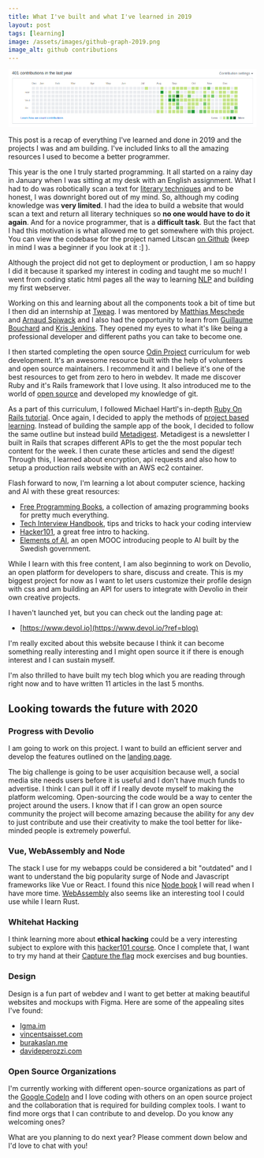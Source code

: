 ```yaml
---
title: What I've built and what I've learned in 2019
layout: post
tags: [learning]
image: /assets/images/github-graph-2019.png
image_alt: github contributions
---
```

![github contributions](/assets/images/github-graph-2019.png)

This post is a recap of everything I've learned and done in 2019 and the projects I was and am building. I've included links to all the amazing resources I used to become a better programmer.

This year is the one I truly started programming. It all started on a rainy day in January when I was sitting at my desk with an English assignment. What I had to do was robotically scan a text for <a href="https://literarydevices.net/" target="_blank" rel="noopener">literary techniques</a> and to be honest, I was downright bored out of my mind. So, although my coding knowledge was **very limited**. I had the idea to build a website that would scan a text and return all literary techniques so **no one would have to do it again**. And for a novice programmer, that is a **difficult task**. But the fact that I had this motivation is what allowed me to get somewhere with this project. You can view the codebase for the project named Litscan [on Github](https://github.com/Uzay-G/Litscan) (keep in mind I was a beginner if you look at it :] ).

Although the project did not get to deployment or production, I am so happy I did it because it sparked my interest in coding and taught me so much! I went from coding static html pages all the way to learning [NLP](https://en.wikipedia.org/wiki/Natural_language_processing) and building my first webserver.

Working on this and learning about all the components took a bit of time but I then did an internship at [Tweag](https://www.tweag.io/). I was mentored by [Matthias Meschede](https://github.com/mmesch) and [Arnaud Spiwack](https://github.com/aspiwack/) and I also had the opportunity to learn from [Guillaume Bouchard](https://github.com/guibou) and [Kris Jenkins](https://github.com/krisajenkins). They opened my eyes to what it's like being a professional developer and different paths you can take to become one.

I then started completing the open source [Odin Project](https://theodinproject.com) curriculum for web development. It's an awesome resource built with the help of volunteers and open source maintainers. I recommend it and I believe it's one of the best resources to get from zero to hero in webdev. It made me discover Ruby and it's Rails framework that I love using. It also introduced me to the world of [open source](https://opensource.guide/how-to-contribute) and developed my knowledge of git.

As a part of this curriculum, I followed Michael Hartl's in-depth [Ruby On Rails tutorial](https://www.learnenough.com/ruby-on-rails-4th-edition-tutorial/beginning). Once again, I decided to apply the methods of [project based learning](https://www.pblworks.org/what-is-pbl). Instead of building the sample app of the book, I decided to follow the same outline but instead build [Metadigest](http://metadigest.uzpg.me?ref=blog). Metadigest is a newsletter I built in Rails that scrapes different APIs to get the the most popular tech content for the week. I then curate these articles and send the digest! Through this, I learned about encryption, api requests and also how to setup a production rails website with an AWS ec2 container.

Flash forward to now, I'm learning a lot about computer science, hacking and AI with these great resources:
- [Free Programming Books](https://ebookfoundation.github.io/free-programming-books/), a collection of amazing programming books for pretty much everything.
- [Tech Interview Handbook](https://yangshun.github.io/tech-interview-handbook/), tips and tricks to hack your coding interview
- [Hacker101](https://elementsofai.com), a great free intro to hacking.
- [Elements of AI](https://www.hackerone.com/hacker101), an open MOOC introducing people to AI built by the Swedish government.

While I learn with this free content, I am also beginning to work on Devolio, an open platform for developers to share, discuss and create. This is my biggest project for now as I want to let users customize their profile design with css and am building an API for users to integrate with Devolio in their own creative projects.

I haven't launched yet, but you can check out the landing page at:
- [https://www.devol.io](https://www.devol.io/?ref=blog)

I'm really excited about this website because I think it can become something really interesting and I might open source it if there is enough interest and I can sustain myself.

I'm also thrilled to have built my tech blog which you are reading through right now and to have written 11 articles in the last 5 months.

## Looking towards the future with 2020
### Progress with Devolio
I am going to work on this project. I want to build an efficient server and develop the features outlined on the [landing page](https://devol.io/?ref=blog).

The big challenge is going to be user acquisition because well, a social media site needs users before it is useful and I don't have much funds to advertise. I think I can pull it off if I really devote myself to making the platform welcoming. Open-sourcing the code would be a way to center the project around the users. I know that if I can grow an open source community the project will become amazing because the ability for any dev to just contribute and use their creativity to make the tool better for like-minded people is extremely powerful.

### Vue, WebAssembly and Node
The stack I use for my webapps could be considered a bit "outdated" and I want to understand the big popularity surge of Node and Javascript frameworks like Vue or React. I found this nice [Node book](http://book.mixu.net/node/single.html) I will read when I have more time. [WebAssembly](https://webassembly.org) also seems like an interesting tool I could use while I learn Rust.

### Whitehat Hacking
I think learning more about **ethical hacking** could be a very interesting subject to explore with this [hacker101 course](https://www.hacker101.com/). Once I complete that, I want to try my hand at their [Capture the flag](https://ctf.hacker101.com/) mock exercises and bug bounties. 

### Design
Design is a fun part of webdev and I want to get better at making beautiful websites and mockups with Figma. Here are some of the appealing sites I've found:
- [Igma.im](https://igma.im/)
- [vincentsaisset.com](https://www.vincentsaisset.com/)
- [burakaslan.me](https://www.vincentsaisset.com/)
- [davideperozzi.com](https://davideperozzi.com/)

### Open Source Organizations
I'm currently working with different open-source organizations as part of the [Google CodeIn](https://codein.withgoogle.com/) and I love coding with others on an open source project and the collaboration that is required for building complex tools. I want to find more orgs that I can contribute to and develop. Do you know any welcoming ones?

What are you planning to do next year? Please comment down below and I'd love to chat with you!
